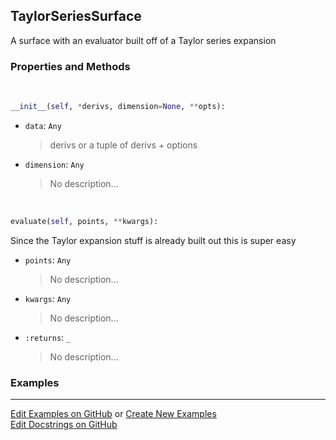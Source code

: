 ## <a id="McUtils.Zachary.Surfaces.BaseSurface.TaylorSeriesSurface">TaylorSeriesSurface</a>
A surface with an evaluator built off of a Taylor series expansion

### Properties and Methods
<a id="McUtils.Zachary.Surfaces.BaseSurface.TaylorSeriesSurface.__init__">&nbsp;</a>
```python
__init__(self, *derivs, dimension=None, **opts): 
```

- `data`: `Any`
    >derivs or a tuple of derivs + options
- `dimension`: `Any`
    >No description...

<a id="McUtils.Zachary.Surfaces.BaseSurface.TaylorSeriesSurface.evaluate">&nbsp;</a>
```python
evaluate(self, points, **kwargs): 
```
Since the Taylor expansion stuff is already built out this is super easy
- `points`: `Any`
    >No description...
- `kwargs`: `Any`
    >No description...
- `:returns`: `_`
    >No description...

### Examples


___

[Edit Examples on GitHub](https://github.com/McCoyGroup/References/edit/gh-pages/Documentation/examples/McUtils/Zachary/Surfaces/BaseSurface/TaylorSeriesSurface.md) or 
[Create New Examples](https://github.com/McCoyGroup/References/new/gh-pages/?filename=Documentation/examples/McUtils/Zachary/Surfaces/BaseSurface/TaylorSeriesSurface.md) <br/>
[Edit Docstrings on GitHub](https://github.com/McCoyGroup/McUtils/edit/master/Zachary/Surfaces/BaseSurface.py?message=Update%20Docs)